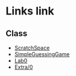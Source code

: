 # Links link
## Class
* [ScratchSpace](https://replit.com/team/CS9-Block1-2122/ScratchSpace)
* [SimpleGuessingGame](https://replit.com/team/CS9-Block1-2122/SimpleGuessingGame)
* [Lab0](https://replit.com/team/CS9-Block1-2122/Lab0AreaCalc)
* [Extra/0](https://replit.com/team/CS9-Block1-2122/0)

